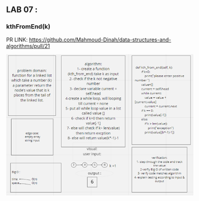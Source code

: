 ## LAB 07 :
### kthFromEnd(k)
PR LINK: https://github.com/Mahmoud-Dinah/data-structures-and-algorithms/pull/21

![Challenge 03 - array-binary-search](linked-list-kth.PNG)

